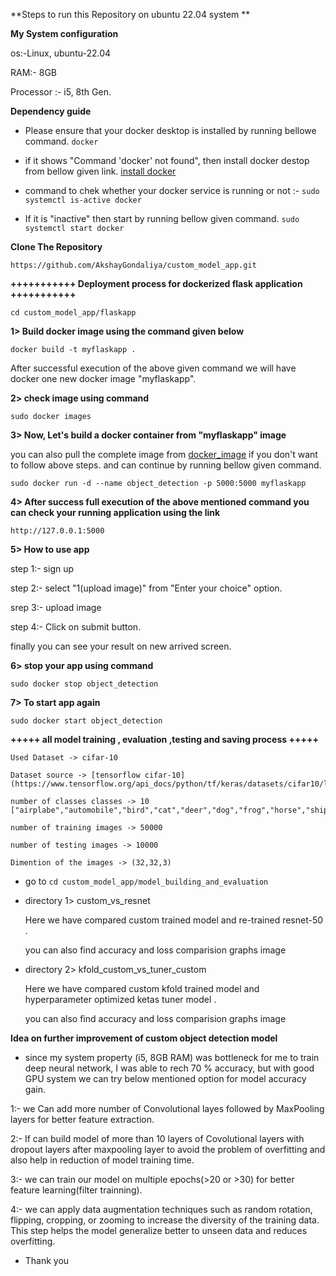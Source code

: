 **Steps to run this Repository on ubuntu 22.04 system **

**My System configuration**

os:-Linux, ubuntu-22.04

RAM:- 8GB

Processor :- i5, 8th Gen.

**Dependency guide**

- Please ensure that your docker desktop is installed by running bellowe command.
`docker` 

- if it shows "Command 'docker' not found", then install docker destop from bellow given link.
[install docker](https://docs.docker.com/engine/install/ubuntu/)

- command to chek whether your docker service is running or not :- 
`sudo systemctl is-active docker` 

- If it is "inactive" then start by running bellow given command.
`sudo systemctl start docker` 

**Clone The Repository**

`https://github.com/AkshayGondaliya/custom_model_app.git`

**+++++++++++  Deployment process for dockerized flask application  +++++++++++**

`cd custom_model_app/flaskapp` 

**1> Build docker image using the command given below**

`docker build -t myflaskapp .`

After successful execution of the above given command we will have docker one new docker image "myflaskapp".

**2> check image using command**

`sudo docker images`

**3> Now, Let's build a docker container from "myflaskapp" image**

you can also pull the complete image from [docker_image](https://hub.docker.com/repository/docker/akshaygondaliya/object_detection/tags?page=1&ordering=last_updated) if you don't want to follow above steps.
and can continue by running bellow given command.

`sudo docker run -d --name object_detection -p 5000:5000 myflaskapp`

**4> After success full execution of the above mentioned command  you can check your running application using the link**

`http://127.0.0.1:5000`

**5> How to use app**

step 1:- sign up

step 2:- select "1(upload image)" from "Enter your choice" option.

srep 3:- upload image 

step 4:- Click on submit button.

finally you can see your result on new arrived screen.


**6> stop your app using command**

`sudo docker stop object_detection`

**7> To start app again**

`sudo docker start object_detection`

**+++++  all model training , evaluation ,testing and saving process  +++++**

    Used Dataset -> cifar-10

    Dataset source -> [tensorflow cifar-10](https://www.tensorflow.org/api_docs/python/tf/keras/datasets/cifar10/load_data)

    number of classes classes -> 10  ["airplabe","automobile","bird","cat","deer","dog","frog","horse","ship","Truck"]

    number of training images -> 50000

    number of testing images -> 10000

    Dimention of the images -> (32,32,3)

- go to `cd custom_model_app/model_building_and_evaluation`

- directory 1> custom_vs_resnet
      
    Here we have compared custom trained model and re-trained resnet-50 .

    you can also find accuracy and loss comparision graphs image

- directory 2> kfold_custom_vs_tuner_custom
      
    Here we have compared custom kfold trained model and hyperparameter optimized ketas tuner model .

    you can also find accuracy and loss comparision graphs image



**Idea on further improvement of custom object detection model**

- since my system property (i5, 8GB RAM) was bottleneck for me to train deep neural network, I was able to rech 70 % accuracy, but with good GPU system we can 
  try below mentioned option for model accuracy gain.  

1:- we Can add more  number of Convolutional layes followed by MaxPooling layers for better feature extraction. 

2:- If can build model of more than 10 layers of Covolutional layers with dropout layers after maxpooling layer to avoid the problem of overfitting and also help in reduction of model training time.

3:- we can train our model on multiple epochs(>20 or >30) for better feature learning(filter trainning).

4:- we can apply data augmentation techniques such as random rotation, flipping, cropping, or zooming to increase the diversity of the training data. This step helps the model generalize better to unseen data and reduces overfitting.

- Thank you
